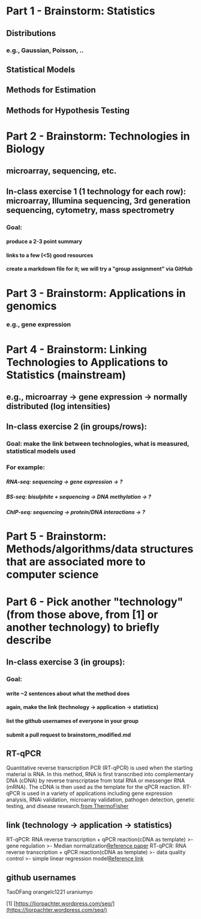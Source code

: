 
# Part 1 - Brainstorm: Statistics

## Distributions
### e.g., Gaussian, Poisson, ..

## Statistical Models
## Methods for Estimation
## Methods for Hypothesis Testing

# Part 2 - Brainstorm: Technologies in Biology

## microarray, sequencing, etc.

## In-class exercise 1 (1 technology for each row): microarray, Illumina sequencing, 3rd generation sequencing, cytometry, mass spectrometry

### Goal: 
#### produce a 2-3 point summary
#### links to a few (<5) good resources
#### create a markdown file for it; we will try a "group assignment" via GitHub

# Part 3 - Brainstorm: Applications in genomics 

### e.g., gene expression

# Part 4 - Brainstorm: Linking Technologies to Applications to Statistics (mainstream)

## e.g., microarray -> gene expression -> normally distributed (log intensities)

## In-class exercise 2 (in groups/rows): 
### Goal: make the link between technologies, what is measured, statistical models used
### For example:
##### RNA-seq: sequencing -> gene expression -> ?
##### BS-seq: bisulphite + sequencing -> DNA methylation -> ?
##### ChIP-seq: sequencing -> protein/DNA interactions -> ?

# Part 5 - Brainstorm: Methods/algorithms/data structures that are associated more to computer science

# Part 6 - Pick another "technology" (from those above, from [1] or another technology) to briefly describe

## In-class exercise 3 (in groups): 
### Goal: 
#### write ~2 sentences about what the method does
#### again, make the link (technology -> application -> statistics)
#### list the github usernames of everyone in your group
#### submit a pull request to brainstorm_modified.md


## RT-qPCR
Quantitative reverse transcription PCR (RT-qPCR) is used when the starting material is RNA. In this method, RNA is first transcribed into complementary DNA (cDNA) by reverse transcriptase from total RNA or messenger RNA (mRNA). The cDNA is then used as the template for the qPCR reaction. RT-qPCR is used in a variety of applications including gene expression analysis, RNAi validation, microarray validation, pathogen detection, genetic testing, and disease research.[from ThermoFisher](https://www.thermofisher.com/us/en/home/brands/thermo-scientific/molecular-biology/molecular-biology-learning-center/molecular-biology-resource-library/basic-principles-rt-qpcr.html)

## link (technology -> application -> statistics)
RT-qPCR: RNA reverse transcription + qPCR reaction(cDNA as template) >-  gene regulation  >- Median normalization[Reference paper](http://www.sciencedirect.com/science/article/pii/S1046202310000472)
RT-qPCR: RNA reverse transcription + qPCR reaction(cDNA as template) >-  data quality control  >- simple linear regression model[Reference link](http://qrt-pcr-applications.com)
        


## github usernames
   TaoDFang
   orangelc1221
   uraniumyo

[1] [https://liorpachter.wordpress.com/seq/](https://liorpachter.wordpress.com/seq/)



